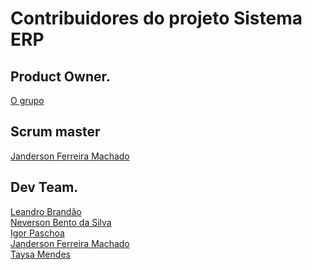 # Contribuidores do projeto Sistema ERP
## Product Owner.
[O grupo](https://www.facebook.com/groups/1318495538253871/)

## Scrum master
[Janderson Ferreira Machado](https://github.com/developmentlibrary)

## Dev Team.
[Leandro Brandão](https://github.com/LeandroMeuGitHub) <br>
[Neverson Bento da Silva](https://github.com/Dersaun)<br>
[Igor Paschoa](https://github.com/igorpaschoa)<br>
[Janderson Ferreira Machado](https://github.com/developmentlibrary)<br>
[Taysa Mendes](https://github.com/taysamendes)<br>
